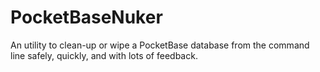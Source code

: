 # PocketBaseNuker
An utility to clean-up or wipe a PocketBase database from the command line safely, quickly, and with lots of feedback.
